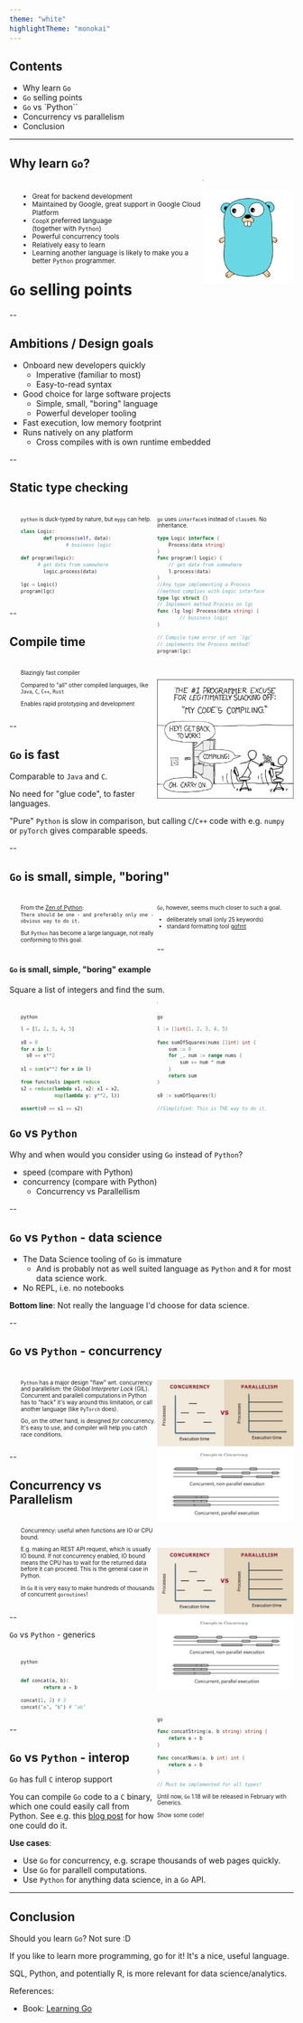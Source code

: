 ```yaml
---
theme: "white"
highlightTheme: "monokai"
---
```


<style>
#left {
	margin: 10px 0 15px 20px;
	text-align: left;
	float: left;
	z-index:-10;
	width:48%;
	font-size: 0.7em;
	line-height: 1.2; 
}

#right {
	margin: 10px 0 15px 0;
	float: right;
	text-align: left;
	z-index:-10;
	width:48%;
	font-size: 0.7em;
	line-height: 1.2; 
}

#left-most {
	margin: 10px 0 15px 20px;
	text-align: left;
	float: left;
	z-index:-10;
	width: 64%;
	font-size: 0.85em;
	line-height: 1.2; 
}

#right-less {
	margin: 10px 0 15px 0;
	float: right;
	text-align: left;
	z-index:-10;
	width: 32%;
	font-size: 0.85em;
	line-height: 1.2; 
}

#left-less {
	margin: 10px 0 15px 20px;
	text-align: left;
	float: left;
	z-index:-10;
	width:43%;
	font-size: 0.85em;
	line-height: 1.2; 
}

#right-most {
	margin: 10px 0 15px 0;
	float: right;
	text-align: left;
	z-index:-10;
	width: 53%;
	font-size: 0.85em;
	line-height: 1.2; 
}



</style>

## Contents

- Why learn `Go`
- `Go` selling points
- `Go` vs `Python``
- Concurrency vs parallelism
- Conclusion

<!---
- Go: concurrency, speed, runtime, history,  imperative but with first-class function support. Ambition: get developers unfamiliar with the language up to speed quickly, easy to read others code and easier to maintain large codebases, go fmt. fast compiler. Standard library: testing, net/http
- Python: GIL, age of language (compare to C, C++, Java, Rust), 
	- Zen of Python: There should be only way of doing it.. go fmt.
	- deliberately boring, few keywords, somewhat verbose (example no ternary operator, for loop),
- Go controversial design decisions: error handling, no generics (until February!)
- Concurrency vs Parallelism
- Go arguments: embraced by CoopX, great backend language; Kubernetes, Docker
- Go Python interop, using C bindings.
- Go vs Rust - modern languages compared
- Go cons: Data Science tooling, no REPL
- References: Learning Go,
--->


---

## Why learn `Go`?

<div id="left-most">

- Great for backend development
- Maintained by Google, great support in Google Cloud Platform
- `CoopX` preferred language <br> (together with `Python`)
- Powerful concurrency tools
- Relatively easy to learn
- Learning another language is likely to make you a better `Python` programmer.

</div>

<div id="right-less">

![](images/gopher.png)

</div>

---

# `Go` selling points 

--

## Ambitions / Design goals

- Onboard new developers quickly
	- Imperative (familiar to most)
	- Easy-to-read syntax
- Good choice for large software projects
	- Simple, small, "boring" language
	- Powerful developer tooling
- Fast execution, low memory footprint
- Runs natively on any platform
	- Cross compiles with is own runtime embedded

--

## Static type checking

<div id="left">

`python` is duck-typed by nature, but `mypy` can help.

```python
class Logic:
		def process(self, data):
				# business logic

def program(logic):
	  # get data from somewhere
		logic.process(data)

lgc = Logic()
program(lgc)
```
</div>

<div id="right">

`go` uses `interface`s instead of `class`es. No inheritance.

```go
type Logic interface {
	Process(data string)
}
func program(l Logic) {
	// get data from somewhere
	l.process(data)
}
//Any type implementing a Process
//method complies with Logic interface
type lgc struct {}
// Implement method Process on lgc
func (lg log) Process(data string) {
		// business logic
}

// Compile time error if not `lgc`
// implements the Process method!
program(lgc)
```

</div>

--

## Compile time

<div id="left">

Blazingly fast compiler

Compared to "all" other compiled languages, like `Java`, `C`, `C++`, `Rust`

Enables rapid prototyping and development

</div>

<div id="right">

![](images/compiling.png)

</div>

--

## `Go` is fast

Comparable to `Java` and `C`.

No need for "glue code", to faster languages.

"Pure" `Python` is slow in comparison, but calling `C`/`C++` code with e.g. `numpy` or `pyTorch` gives comparable speeds.

--

## `Go` is small, simple, "boring"

<div id="left">

From the [Zen of Python](https://www.python.org/dev/peps/pep-0020/): <br>
`There should be one - and preferably only one - obvious way to do it.`

But `Python` has become a large language, not really conforming to this goal.

</div>


<div id="right">

`Go`, however, seems much closer to such a goal. 

- deliberately small (only 25 keywords)
- standard formatting tool [gofmt](https://go.dev/blog/gofmt)


</div>

--

#### `Go` is small, simple, "boring" example

Square a list of integers and find the sum.

<div id="left">

`python`

```python
l = [1, 2, 3, 4, 5]

s0 = 0
for x in l:
  s0 += x**2

s1 = sum(x**2 for x in l)

from functools import reduce
s2 = reduce(lambda x1, x2: x1 + x2, 
            map(lambda y: y**2, l))

assert(s0 == s1 == s2)
```

</div>


<div id="right">

`go`

```go
l := []int{1, 2, 3, 4, 5}

func sumOfSquares(nums []int) int {
	sum := 0
	for _, num := range nums {
		sum += num * num
	}
	return sum
}

s0 := sumOfSquares(l)

//Simplified: This is THE way to do it.
```

</div>


---

## `Go` vs `Python`

Why and when would you consider using `Go` instead of `Python`?

- speed (compare with Python)
- concurrency (compare with Python)
	- Concurrency vs Parallellism

--

## `Go` vs `Python` - data science

- The Data Science tooling of `Go` is immature
	- And is probably not as well suited language as `Python` and `R` for most data science work.
- No REPL, i.e. no notebooks

**Bottom line**: Not really the language I'd choose for data science.

--

## `Go` vs `Python` - concurrency

<div id="left">

`Python` has a major design "flaw" wrt. concurrency and parallelism: the *Global Interpreter Lock* (GIL). Concurrent and parallell computations in Python has to "hack" it's way around this limitation, or call another language (like `PyTorch` does).

Go, on the other hand, is designed _for_ concurrency. It's easy to use, and compiler will help you catch race conditions. 


</div>

<div id="right">

!["not found"](images/concurrency_vs_parallellism1.jpeg)
!["not found"](images/concurrency_vs_parallellism2.jpeg)

</div>

--

## Concurrency vs Parallelism

<div id="left">
 
Concurrency: useful when functions are IO or CPU bound.

E.g. making an REST API request, which is usually IO bound. If not concurrency enabled, IO bound means the CPU has to wait for the returned data before it can proceed. This is the general case in Python.

In `Go` it is very easy to make hundreds of thousands of concurrent `goroutines`!

</div>

<div id="right">

!["not found"](images/concurrency_vs_parallellism1.jpeg)
!["not found"](images/concurrency_vs_parallellism2.jpeg)

</div>

--

`Go` vs `Python` - generics

<div id="left">

`python`

```python

def concat(a, b):
		return a + b

concat(1, 2) # 3
concat("a", "b") # "ab"
```

</div>


<div id="right">

`go`

```go
func concatString(a, b string) string {
	return a + b
}

func concatNums(a, b int) int {
	return a + b
}

// Must be implemented for all types!
```

Until now, `Go` 1.18 will be released in February with Generics.

Show some code!

</div>

--

## `Go` vs `Python` - interop

`Go` has full `C` interop support

You can compile `Go` code to a `C` binary, which one could easily call from Python. See e.g. this [blog post](https://www.ardanlabs.com/blog/2020/07/extending-python-with-go.html) for how one could do it.

**Use cases**:
- Use `Go` for concurrency, e.g. scrape thousands of web pages quickly.
- Use `Go` for parallell computations.
- Use `Python` for anything data science, in a `Go` API.

---

## Conclusion

Should you learn `Go`? Not sure :D

If you like to learn more programming, go for it! It's a nice, useful language. 

SQL, Python, and potentially R, is more relevant for data science/analytics.


References:

- Book: [Learning Go](https://www.amazon.com/Learning-Go-Idiomatic-Real-World-Programming/dp/1492077216)